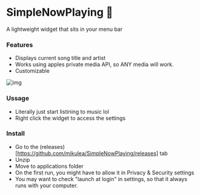 # SimpleNowPlaying 🎵
A lightweight widget that sits in your menu bar

### Features
- Displays current song title and artist
- Works using apples private media API, so ANY media will work.
- Customizable

![img](https://files.catbox.moe/b6loco.png)

### Ussage
- Literally just start listining to music lol
- Right click the widget to access the settings

### Install
- Go to the (releases)[https://github.com/mikulea/SimpleNowPlaying/releases] tab
- Unzip
- Move to applications folder
- On the first run, you might have to allow it in Privacy & Security settings
- You may want to check "launch at login" in settings, so that it always runs with your computer.


